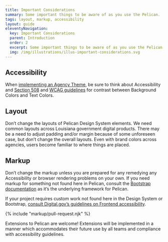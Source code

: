 ```yaml
---
title: Important Considerations
summary: Some important things to be aware of as you use the Pelican.
tags: layout, markup, accessibility
layout: guide
eleventyNavigation:
  key: Important Considerations
  parent: Introduction
  order: 2
  excerpt: Some important things to be aware of as you use the Pelican.
  img: /img/illustrations/illus-important-considerations.svg
---
```


## Accessibility

When [implementing an Agency Theme](/foundation/agency-theming/), be sure to think about Accessibility and <a href="https://www.section508.gov/create/software-websites" target="_blank">Section 508</a> and <a href="https://www.w3.org/TR/WCAG21/" target="_blank">WCAG guidelines</a> for contrast between Background Colors and Text Colors. 

## Layout

Don’t change the layouts of Pelican Design System elements. We need common layouts across Louisiana government digital products. There may be a need to adjust padding and/or margin because of some unforeseen case, but don’t change the overall layouts. Even with brand colors across agencies, users become familiar to where things are placed.

## Markup

Don’t change the markup unless you are prepared for any remedying any Accessibility or browser rendering problems on your own. If you need markup for something not found here in Pelican, consult the <a href="https://getbootstrap.com/docs/4.5/getting-started/introduction/" target="_blank">Bootstrap documentation</a> as it’s the underlying framework for Pelican.



If your project requires custom work not found here in the Design System or Bootstrap, <a href="https://accessibility.digital.gov/front-end/getting-started/" target="_blank">consult Digital.gov’s guidelines on Frontend accessibility</a>.

{% include "markup/pull-request.njk" %}

Extensions to Pelican are welcome! Extensions will be implemented in a manner which accommodates their future use by all teams and compliance with accessibility guidelines.
